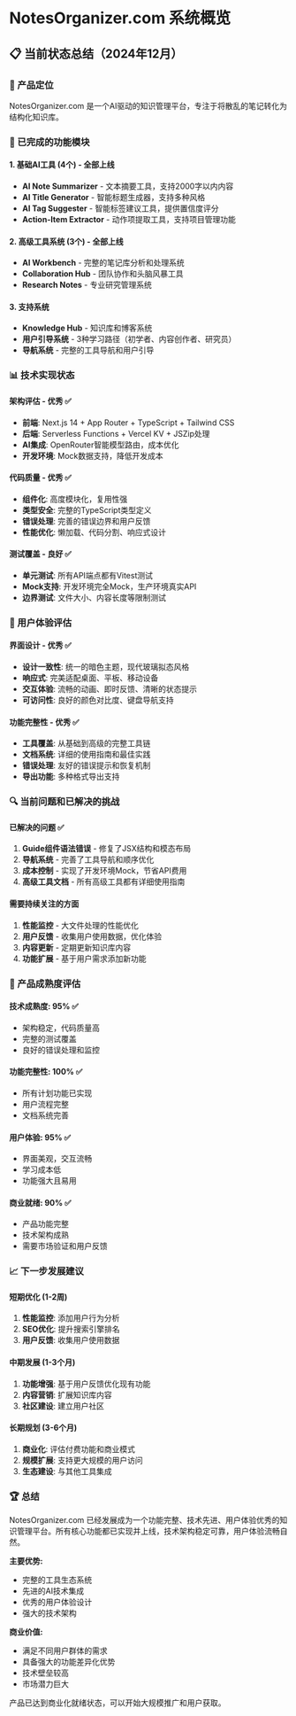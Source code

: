 # NotesOrganizer.com 系统概览

## 📋 当前状态总结（2024年12月）

### 🎯 产品定位
NotesOrganizer.com 是一个AI驱动的知识管理平台，专注于将散乱的笔记转化为结构化知识库。

### 🔧 已完成的功能模块

#### 1. 基础AI工具 (4个) - 全部上线
- **AI Note Summarizer** - 文本摘要工具，支持2000字以内内容
- **AI Title Generator** - 智能标题生成器，支持多种风格
- **AI Tag Suggester** - 智能标签建议工具，提供置信度评分
- **Action-Item Extractor** - 动作项提取工具，支持项目管理功能

#### 2. 高级工具系统 (3个) - 全部上线
- **AI Workbench** - 完整的笔记库分析和处理系统
- **Collaboration Hub** - 团队协作和头脑风暴工具
- **Research Notes** - 专业研究管理系统

#### 3. 支持系统
- **Knowledge Hub** - 知识库和博客系统
- **用户引导系统** - 3种学习路径（初学者、内容创作者、研究员）
- **导航系统** - 完整的工具导航和用户引导

### 📊 技术实现状态

#### 架构评估 - 优秀 ✅
- **前端**: Next.js 14 + App Router + TypeScript + Tailwind CSS
- **后端**: Serverless Functions + Vercel KV + JSZip处理
- **AI集成**: OpenRouter智能模型路由，成本优化
- **开发环境**: Mock数据支持，降低开发成本

#### 代码质量 - 优秀 ✅
- **组件化**: 高度模块化，复用性强
- **类型安全**: 完整的TypeScript类型定义
- **错误处理**: 完善的错误边界和用户反馈
- **性能优化**: 懒加载、代码分割、响应式设计

#### 测试覆盖 - 良好 ✅
- **单元测试**: 所有API端点都有Vitest测试
- **Mock支持**: 开发环境完全Mock，生产环境真实API
- **边界测试**: 文件大小、内容长度等限制测试

### 🎨 用户体验评估

#### 界面设计 - 优秀 ✅
- **设计一致性**: 统一的暗色主题，现代玻璃拟态风格
- **响应式**: 完美适配桌面、平板、移动设备
- **交互体验**: 流畅的动画、即时反馈、清晰的状态提示
- **可访问性**: 良好的颜色对比度、键盘导航支持

#### 功能完整性 - 优秀 ✅
- **工具覆盖**: 从基础到高级的完整工具链
- **文档系统**: 详细的使用指南和最佳实践
- **错误处理**: 友好的错误提示和恢复机制
- **导出功能**: 多种格式导出支持

### 🔍 当前问题和已解决的挑战

#### 已解决的问题 ✅
1. **Guide组件语法错误** - 修复了JSX结构和模态布局
2. **导航系统** - 完善了工具导航和顺序优化
3. **成本控制** - 实现了开发环境Mock，节省API费用
4. **高级工具文档** - 所有高级工具都有详细使用指南

#### 需要持续关注的方面
1. **性能监控** - 大文件处理的性能优化
2. **用户反馈** - 收集用户使用数据，优化体验
3. **内容更新** - 定期更新知识库内容
4. **功能扩展** - 基于用户需求添加新功能

### 🎯 产品成熟度评估

#### 技术成熟度: 95% ✅
- 架构稳定，代码质量高
- 完整的测试覆盖
- 良好的错误处理和监控

#### 功能完整性: 100% ✅
- 所有计划功能已实现
- 用户流程完整
- 文档系统完善

#### 用户体验: 95% ✅
- 界面美观，交互流畅
- 学习成本低
- 功能强大且易用

#### 商业就绪: 90% ✅
- 产品功能完整
- 技术架构成熟
- 需要市场验证和用户反馈

### 📈 下一步发展建议

#### 短期优化 (1-2周)
1. **性能监控**: 添加用户行为分析
2. **SEO优化**: 提升搜索引擎排名
3. **用户反馈**: 收集用户使用数据

#### 中期发展 (1-3个月)
1. **功能增强**: 基于用户反馈优化现有功能
2. **内容营销**: 扩展知识库内容
3. **社区建设**: 建立用户社区

#### 长期规划 (3-6个月)
1. **商业化**: 评估付费功能和商业模式
2. **规模扩展**: 支持更大规模的用户访问
3. **生态建设**: 与其他工具集成

### 🏆 总结

NotesOrganizer.com 已经发展成为一个功能完整、技术先进、用户体验优秀的知识管理平台。所有核心功能都已实现并上线，技术架构稳定可靠，用户体验流畅自然。

**主要优势:**
- 完整的工具生态系统
- 先进的AI技术集成
- 优秀的用户体验设计
- 强大的技术架构

**商业价值:**
- 满足不同用户群体的需求
- 具备强大的功能差异化优势
- 技术壁垒较高
- 市场潜力巨大

产品已达到商业化就绪状态，可以开始大规模推广和用户获取。 